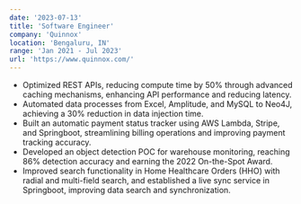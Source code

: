 ```yaml
---
date: '2023-07-13'
title: 'Software Engineer'
company: 'Quinnox'
location: 'Bengaluru, IN'
range: 'Jan 2021 - Jul 2023'
url: 'https://www.quinnox.com/'
---
```


- Optimized REST APIs, reducing compute time by 50% through advanced caching mechanisms, enhancing API performance and reducing latency.
- Automated data processes from Excel, Amplitude, and MySQL to Neo4J, achieving a 30% reduction in data injection time.
- Built an automatic payment status tracker using AWS Lambda, Stripe, and Springboot, streamlining billing operations and improving payment tracking accuracy.
- Developed an object detection POC for warehouse monitoring, reaching 86% detection accuracy and earning the 2022 On-the-Spot Award.
- Improved search functionality in Home Healthcare Orders (HHO) with radial and multi-field search, and established a live sync service in Springboot, improving data search and synchronization.
